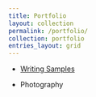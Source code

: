 ```yaml
---
title: Portfolio
layout: collection
permalink: /portfolio/
collection: portfolio
entries_layout: grid
---
```


* [Writing Samples](/posts)
    
* Photography

